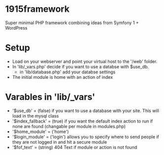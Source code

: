 # 1915framework
Super minimal PHP framework combining ideas from Symfony 1 + WordPress

# Setup
- Load on your webserver and point your virtual host to the '/web' folder.
- In 'lib/_vars.php' decide if you want to use a databse with $use_db.
  - in 'lib/database.php' add your databse settings
- The initial module is home with an action of index

# Varables in 'lib/_vars'
- '$use_db' = (false) if you want to use a database with your site. This will load in the mysql class
- '$index_fallback' = (true) if you want the default index action to run if none are found (changable per module in modules.php)
- '$home_module' = ('home') 
- '$login_module' = ('login') allows you to specify where to send people if they are not logged in and hit a secure module
- '$fof_text' = (string) 404 Text if module or action is not found
